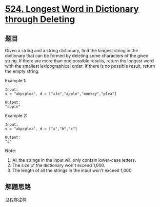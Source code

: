 # [524. Longest Word in Dictionary through Deleting](https://leetcode.com/problems/longest-word-in-dictionary-through-deleting/)

## 题目

Given a string and a string dictionary, find the longest string in the dictionary that can be formed by deleting some characters of the given string. If there are more than one possible results, return the longest word with the smallest lexicographical order. If there is no possible result, return the empty string.

Example 1:

```text
Input:
s = "abpcplea", d = ["ale","apple","monkey","plea"]

Output:
"apple"
```

Example 2:

```text
Input:
s = "abpcplea", d = ["a","b","c"]

Output:
"a"
```

Note:

1. All the strings in the input will only contain lower-case letters.
1. The size of the dictionary won't exceed 1,000.
1. The length of all the strings in the input won't exceed 1,000.

## 解题思路

见程序注释
